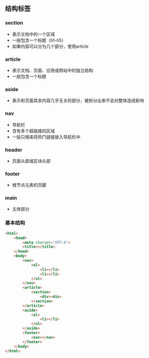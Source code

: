 ## 结构标签

### section

* 表示文档中的一个区域
* 一般包含一个标题（h1-h5）
* 如果内容可以分为几个部分，使用article

### article

* 表示文档、页面、应用或网站中的独立结构
* 一般包含一个标题

### aside

* 表示和页面其余内容几乎无关的部分，被拆分出来不会对整体造成影响

### nav

* 导航栏
* 含有多个超链接的区域
* 一般只用来将热门链接放入导航栏中

### header

* 页面头部或区块头部

### footer

* 根节点元素的页脚

### main

* 主体部分

### 基本结构

```markdown
<html>
    <head>
        <meta charset="UTF-8">
        <title></title>
    </head>
    <body>
        <nav>
            <ul>
                <li></li>
                <li></li>
            </ul>
        </nav>
        <article>
            <section>
                <div><div>
            </section>
        </article>
        <aside>
            <ul>
                <li></li>
            </ul>
        </aside>
        <footer>
            <nav></nav>
        </footer>
    </body>
</html>
```



